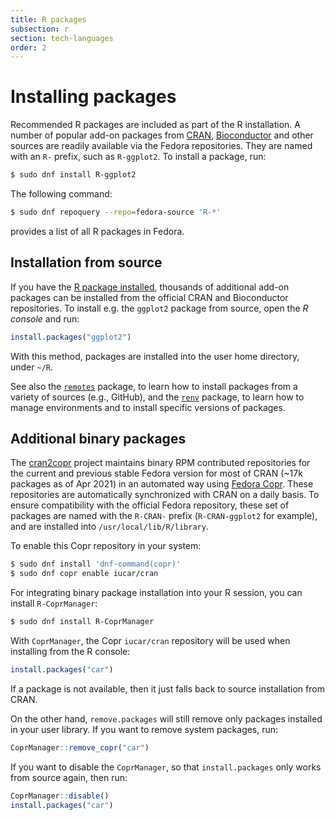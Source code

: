 ```yaml
---
title: R packages
subsection: r
section: tech-languages
order: 2
---
```


# Installing packages

Recommended R packages are included as part of the R installation.
A number of popular add-on packages from [CRAN](https://cran.r-project.org/), [Bioconductor](https://bioconductor.org/) and other sources are readily available via the Fedora repositories.
They are named with an `R-` prefix, such as `R-ggplot2`.
To install a package, run:

```bash
$ sudo dnf install R-ggplot2
```

The following command:

```bash
$ sudo dnf repoquery --repo=fedora-source 'R-*'
```

provides a list of all R packages in Fedora.

## Installation from source

If you have the [R package installed](/tech/languages/r/r-installation.html), thousands of additional add-on packages can be installed from the official CRAN and Bioconductor repositories.
To install e.g. the `ggplot2` package from source, open the _R console_ and run:

```r
install.packages("ggplot2")
```

With this method, packages are installed into the user home directory, under `~/R`.

See also the [`remotes`](https://remotes.r-lib.org/) package, to learn how to install packages from a variety of sources (e.g., GitHub),
and the [`renv`](https://rstudio.github.io/renv/) package, to learn how to manage environments and to install specific versions of packages.

## Additional binary packages

The [cran2copr](https://copr.fedorainfracloud.org/coprs/iucar/cran/) project maintains binary RPM contributed repositories for the current and previous stable Fedora version for most of CRAN (~17k packages as of Apr 2021) in an automated way using [Fedora Copr](https://copr.fedorainfracloud.org/).
These repositories are automatically synchronized with CRAN on a daily basis.
To ensure compatibility with the official Fedora repository, these set of packages are named with the `R-CRAN-` prefix (`R-CRAN-ggplot2` for example), and are installed into `/usr/local/lib/R/library`.

To enable this Copr repository in your system:

```bash
$ sudo dnf install 'dnf-command(copr)'
$ sudo dnf copr enable iucar/cran
```

For integrating binary package installation into your R session, you can install `R-CoprManager`:

```bash
$ sudo dnf install R-CoprManager
```

With `CoprManager`, the Copr `iucar/cran` repository will be used when installing from the R console:

```r
install.packages("car")
```

If a package is not available, then it just falls back to source installation from CRAN.

On the other hand, `remove.packages` will still remove only packages installed in your user library.
If you want to remove system packages, run:

```r
CoprManager::remove_copr("car")
```

If you want to disable the `CoprManager`, so that `install.packages` only works from source again, then run:

```r
CoprManager::disable()
install.packages("car")
```
